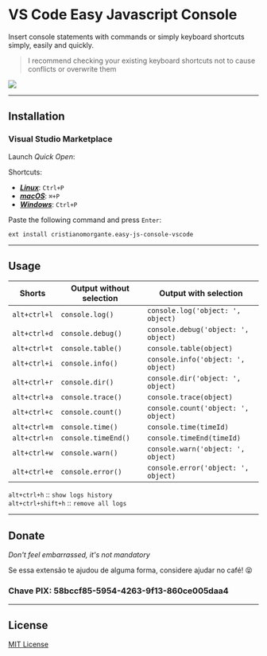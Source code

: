 # VS Code Easy Javascript Console

Insert console statements with commands or simply keyboard shortcuts simply, easily and quickly.

> I recommend checking your existing keyboard shortcuts not to cause conflicts or overwrite them

![](https://media.giphy.com/media/RJMv5dmRoShTUDRRCx/giphy.gif)

<hr />

## Installation

### Visual Studio Marketplace

Launch _Quick Open_:

Shortcuts:

- [_**Linux**_](https://code.visualstudio.com/shortcuts/keyboard-shortcuts-linux.pdf): `Ctrl+P`
- [_**macOS**_](https://code.visualstudio.com/shortcuts/keyboard-shortcuts-macos.pdf): `⌘+P`
- [_**Windows**_](https://code.visualstudio.com/shortcuts/keyboard-shortcuts-windows.pdf): `Ctrl+P`

Paste the following command and press `Enter`:

```shell
ext install cristianomorgante.easy-js-console-vscode
```

<hr />

## Usage

| Shorts       | Output without selection | Output with selection               |
| ------------ | ------------------------ | ----------------------------------- |
| `alt+ctrl+l` | `console.log()`          | `console.log('object: ', object)`   |
| `alt+ctrl+d` | `console.debug()`        | `console.debug('object: ', object)` |
| `alt+ctrl+t` | `console.table()`        | `console.table(object)`             |
| `alt+ctrl+i` | `console.info()`         | `console.info('object: ', object)`  |
| `alt+ctrl+r` | `console.dir()`          | `console.dir('object: ', object)`   |
| `alt+ctrl+a` | `console.trace()`        | `console.trace(object)`             |
| `alt+ctrl+c` | `console.count()`        | `console.count('object: ', object)` |
| `alt+ctrl+m` | `console.time()`         | `console.time(timeId)`              |
| `alt+ctrl+n` | `console.timeEnd()`      | `console.timeEnd(timeId)`           |
| `alt+ctrl+w` | `console.warn()`         | `console.warn('object: ', object)`  |
| `alt+ctrl+e` | `console.error()`        | `console.error('object: ', object)` |

`alt+ctrl+h` :: `show logs history`  
`alt+ctrl+shift+h` :: `remove all logs`

<hr />

## Donate

_Don't feel embarrassed, it's not mandatory_

Se essa extensão te ajudou de alguma forma, considere ajudar no café! 😝

### Chave PIX: 58bccf85-5954-4263-9f13-860ce005daa4

<hr />

## License

[MIT License](LICENSE)
